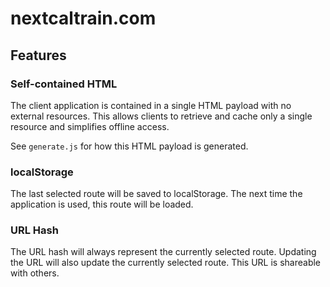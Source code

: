 # nextcaltrain.com

## Features

### Self-contained HTML

The client application is contained in a single HTML payload with no
external resources. This allows clients to retrieve and cache only a
single resource and simplifies offline access.

See `generate.js` for how this HTML payload is generated.

### localStorage

The last selected route will be saved to localStorage. The next time the
application is used, this route will be loaded.

### URL Hash

The URL hash will always represent the currently selected route.
Updating the URL will also update the currently selected route. This
URL is shareable with others.
